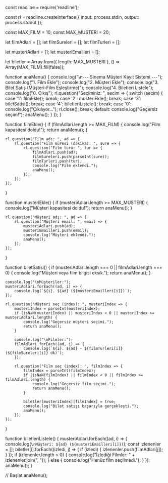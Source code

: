 const readline = require('readline');

const rl = readline.createInterface({
    input: process.stdin,
    output: process.stdout
});

const MAX_FILM = 10;
const MAX_MUSTERI = 20;

let filmAdlari = [];
let filmSureleri = [];
let filmTurleri = [];

let musteriAdlari = [];
let musteriEmailleri = [];

let biletler = Array.from({ length: MAX_MUSTERI }, () => Array(MAX_FILM).fill(false));

function anaMenu() {
    console.log("\n--- Sinema Müşteri Kayıt Sistemi ---");
    console.log("1. Film Ekle");
    console.log("2. Müşteri Ekle");
    console.log("3. Bilet Satış (Müşteri-Film Eşleştirme)");
    console.log("4. Biletleri Listele");
    console.log("0. Çıkış");
    rl.question("Seçiminiz: ", secim => {
        switch (secim) {
            case '1':
                filmEkle();
                break;
            case '2':
                musteriEkle();
                break;
            case '3':
                biletSatisi();
                break;
            case '4':
                biletleriListele();
                break;
            case '0':
                console.log("Çıkılıyor...");
                rl.close();
                break;
            default:
                console.log("Geçersiz seçim!");
                anaMenu();
        }
    });
}

function filmEkle() {
    if (filmAdlari.length >= MAX_FILM) {
        console.log("Film kapasitesi doldu!");
        return anaMenu();
    }

    rl.question("Film adı: ", ad => {
        rl.question("Film süresi (dakika): ", sure => {
            rl.question("Film türü: ", tur => {
                filmAdlari.push(ad);
                filmSureleri.push(parseInt(sure));
                filmTurleri.push(tur);
                console.log("Film eklendi.");
                anaMenu();
            });
        });
    });
}

function musteriEkle() {
    if (musteriAdlari.length >= MAX_MUSTERI) {
        console.log("Müşteri kapasitesi doldu!");
        return anaMenu();
    }

    rl.question("Müşteri adı: ", ad => {
        rl.question("Müşteri email: ", email => {
            musteriAdlari.push(ad);
            musteriEmailleri.push(email);
            console.log("Müşteri eklendi.");
            anaMenu();
        });
    });
}

function biletSatisi() {
    if (musteriAdlari.length === 0 || filmAdlari.length === 0) {
        console.log("Müşteri veya film bilgisi eksik.");
        return anaMenu();
    }

    console.log("\nMüşteriler:");
    musteriAdlari.forEach((ad, i) => {
        console.log(`${i}. ${ad} (${musteriEmailleri[i]})`);
    });

    rl.question("Müşteri seç (index): ", musteriIndex => {
        musteriIndex = parseInt(musteriIndex);
        if (isNaN(musteriIndex) || musteriIndex < 0 || musteriIndex >= musteriAdlari.length) {
            console.log("Geçersiz müşteri seçimi.");
            return anaMenu();
        }

        console.log("\nFilmler:");
        filmAdlari.forEach((ad, i) => {
            console.log(`${i}. ${ad} - ${filmTurleri[i]} (${filmSureleri[i]} dk)`);
        });

        rl.question("Film seç (index): ", filmIndex => {
            filmIndex = parseInt(filmIndex);
            if (isNaN(filmIndex) || filmIndex < 0 || filmIndex >= filmAdlari.length) {
                console.log("Geçersiz film seçimi.");
                return anaMenu();
            }

            biletler[musteriIndex][filmIndex] = true;
            console.log("Bilet satışı başarıyla gerçekleşti.");
            anaMenu();
        });
    });
}

function biletleriListele() {
    musteriAdlari.forEach((ad, i) => {
        console.log(`\nMüşteri: ${ad} (${musteriEmailleri[i]})`);
        const izlenenler = [];
        biletler[i].forEach((izledi, j) => {
            if (izledi) {
                izlenenler.push(filmAdlari[j]);
            }
        });
        if (izlenenler.length > 0) {
            console.log("İzlediği Filmler: " + izlenenler.join(", "));
        } else {
            console.log("Henüz film seçilmedi.");
        }
    });
    anaMenu();
}

// Başlat
anaMenu();
